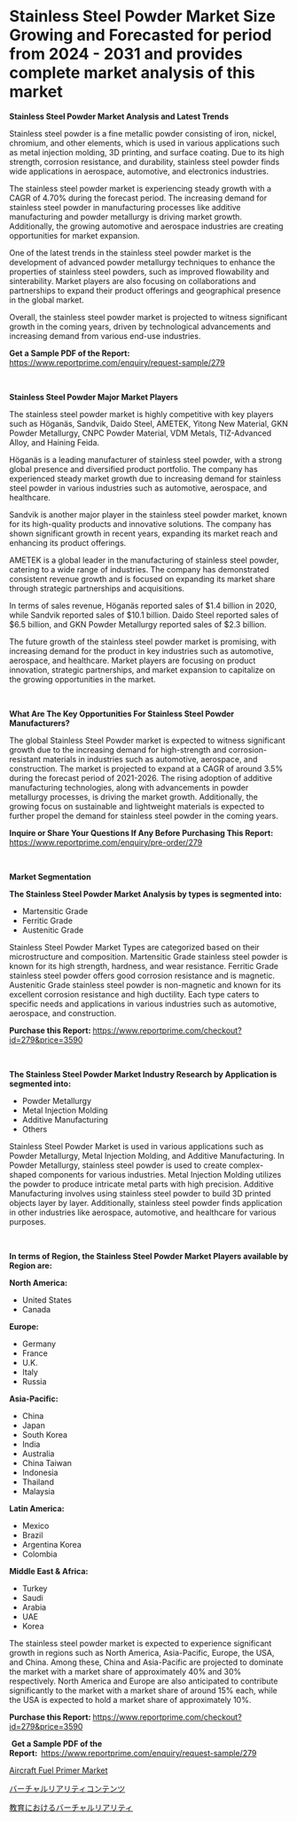 <p><h1>Stainless Steel Powder Market Size Growing and Forecasted for period from 2024 - 2031 and provides complete market analysis of this market</h1></p><p><strong>Stainless Steel Powder Market Analysis and Latest Trends</strong></p>
<p><p>Stainless steel powder is a fine metallic powder consisting of iron, nickel, chromium, and other elements, which is used in various applications such as metal injection molding, 3D printing, and surface coating. Due to its high strength, corrosion resistance, and durability, stainless steel powder finds wide applications in aerospace, automotive, and electronics industries.</p><p>The stainless steel powder market is experiencing steady growth with a CAGR of 4.70% during the forecast period. The increasing demand for stainless steel powder in manufacturing processes like additive manufacturing and powder metallurgy is driving market growth. Additionally, the growing automotive and aerospace industries are creating opportunities for market expansion.</p><p>One of the latest trends in the stainless steel powder market is the development of advanced powder metallurgy techniques to enhance the properties of stainless steel powders, such as improved flowability and sinterability. Market players are also focusing on collaborations and partnerships to expand their product offerings and geographical presence in the global market.</p><p>Overall, the stainless steel powder market is projected to witness significant growth in the coming years, driven by technological advancements and increasing demand from various end-use industries.</p></p>
<p><strong>Get a Sample PDF of the Report:&nbsp;</strong> <a href="https://www.reportprime.com/enquiry/request-sample/279">https://www.reportprime.com/enquiry/request-sample/279</a></p>
<p>&nbsp;</p>
<p><strong>Stainless Steel Powder Major Market Players</strong></p>
<p><p>The stainless steel powder market is highly competitive with key players such as Höganäs, Sandvik, Daido Steel, AMETEK, Yitong New Material, GKN Powder Metallurgy, CNPC Powder Material, VDM Metals, TIZ-Advanced Alloy, and Haining Feida. </p><p>Höganäs is a leading manufacturer of stainless steel powder, with a strong global presence and diversified product portfolio. The company has experienced steady market growth due to increasing demand for stainless steel powder in various industries such as automotive, aerospace, and healthcare.</p><p>Sandvik is another major player in the stainless steel powder market, known for its high-quality products and innovative solutions. The company has shown significant growth in recent years, expanding its market reach and enhancing its product offerings.</p><p>AMETEK is a global leader in the manufacturing of stainless steel powder, catering to a wide range of industries. The company has demonstrated consistent revenue growth and is focused on expanding its market share through strategic partnerships and acquisitions.</p><p>In terms of sales revenue, Höganäs reported sales of $1.4 billion in 2020, while Sandvik reported sales of $10.1 billion. Daido Steel reported sales of $6.5 billion, and GKN Powder Metallurgy reported sales of $2.3 billion. </p><p>The future growth of the stainless steel powder market is promising, with increasing demand for the product in key industries such as automotive, aerospace, and healthcare. Market players are focusing on product innovation, strategic partnerships, and market expansion to capitalize on the growing opportunities in the market.</p></p>
<p>&nbsp;</p>
<p><strong>What Are The Key Opportunities For Stainless Steel Powder Manufacturers?</strong></p>
<p><p>The global Stainless Steel Powder market is expected to witness significant growth due to the increasing demand for high-strength and corrosion-resistant materials in industries such as automotive, aerospace, and construction. The market is projected to expand at a CAGR of around 3.5% during the forecast period of 2021-2026. The rising adoption of additive manufacturing technologies, along with advancements in powder metallurgy processes, is driving the market growth. Additionally, the growing focus on sustainable and lightweight materials is expected to further propel the demand for stainless steel powder in the coming years.</p></p>
<p><strong>Inquire or Share Your Questions If Any Before Purchasing This Report:</strong> <a href="https://www.reportprime.com/enquiry/pre-order/279">https://www.reportprime.com/enquiry/pre-order/279</a></p>
<p>&nbsp;</p>
<p><strong>Market Segmentation</strong></p>
<p><strong>The Stainless Steel Powder Market Analysis by types is segmented into:</strong></p>
<p><ul><li>Martensitic Grade</li><li>Ferritic Grade</li><li>Austenitic Grade</li></ul></p>
<p><p>Stainless Steel Powder Market Types are categorized based on their microstructure and composition. Martensitic Grade stainless steel powder is known for its high strength, hardness, and wear resistance. Ferritic Grade stainless steel powder offers good corrosion resistance and is magnetic. Austenitic Grade stainless steel powder is non-magnetic and known for its excellent corrosion resistance and high ductility. Each type caters to specific needs and applications in various industries such as automotive, aerospace, and construction.</p></p>
<p><strong>Purchase this Report:&nbsp;</strong><a href="https://www.reportprime.com/checkout?id=279&price=3590">https://www.reportprime.com/checkout?id=279&price=3590</a></p>
<p>&nbsp;</p>
<p><strong>The Stainless Steel Powder Market Industry Research by Application is segmented into:</strong></p>
<p><ul><li>Powder Metallurgy</li><li>Metal Injection Molding</li><li>Additive Manufacturing</li><li>Others</li></ul></p>
<p><p>Stainless Steel Powder Market is used in various applications such as Powder Metallurgy, Metal Injection Molding, and Additive Manufacturing. In Powder Metallurgy, stainless steel powder is used to create complex-shaped components for various industries. Metal Injection Molding utilizes the powder to produce intricate metal parts with high precision. Additive Manufacturing involves using stainless steel powder to build 3D printed objects layer by layer. Additionally, stainless steel powder finds application in other industries like aerospace, automotive, and healthcare for various purposes.</p></p>
<p>&nbsp;</p>
<p><strong>In terms of Region, the Stainless Steel Powder Market Players available by Region are:</strong></p>
<p>
    <p> <strong> North America: </strong>
        <ul>
            <li>United States</li>
            <li>Canada</li>
        </ul>
        </p> 
    <p> <strong> Europe: </strong>
        <ul>
            <li>Germany</li>
            <li>France</li>
            <li>U.K.</li>
            <li>Italy</li>
            <li>Russia</li>
        </ul>
        </p> 
    <p> <strong> Asia-Pacific: </strong>
        <ul>
            <li>China</li>
            <li>Japan</li>
            <li>South Korea</li>
            <li>India</li>
            <li>Australia</li>
            <li>China Taiwan</li>
            <li>Indonesia</li>
            <li>Thailand</li>
            <li>Malaysia</li>
        </ul>
        </p> 
    <p> <strong> Latin America: </strong>
        <ul>
            <li>Mexico</li>
            <li>Brazil</li>
            <li>Argentina Korea</li>
            <li>Colombia</li>
        </ul>
        </p> 
    <p> <strong> Middle East & Africa: </strong>
        <ul>
            <li>Turkey</li>
            <li>Saudi</li>
            <li>Arabia</li>
            <li>UAE</li>
            <li>Korea</li>
        </ul>
    </p>
    </p>
<p><p>The stainless steel powder market is expected to experience significant growth in regions such as North America, Asia-Pacific, Europe, the USA, and China. Among these, China and Asia-Pacific are projected to dominate the market with a market share of approximately 40% and 30% respectively. North America and Europe are also anticipated to contribute significantly to the market with a market share of around 15% each, while the USA is expected to hold a market share of approximately 10%.</p></p>
<p><strong>Purchase this Report: </strong><a href="https://www.reportprime.com/checkout?id=279&price=3590">https://www.reportprime.com/checkout?id=279&price=3590</a></p>
<p>&nbsp;<strong>Get a Sample PDF of the Report:&nbsp;&nbsp;</strong><a href="https://www.reportprime.com/enquiry/request-sample/279">https://www.reportprime.com/enquiry/request-sample/279</a></p>
<p><strong></strong></p>
<p><p><a href="https://view.publitas.com/reportprime-1/aircraft-fuel-primer-market-research-report-provides-thorough-industry-overview-which-offers-an-in-depth-analysis-of-product-trends-and-new-market-divisions/">Aircraft Fuel Primer Market</a></p><p><a href="https://medium.com/@chloekessler01/%E3%83%90%E3%83%BC%E3%83%81%E3%83%A3%E3%83%AB-%E3%83%AA%E3%82%A2%E3%83%AA%E3%83%86%E3%82%A3-%E3%82%B3%E3%83%B3%E3%83%86%E3%83%B3%E3%83%84%E5%B8%82%E5%A0%B4%E3%81%AE%E6%B4%9E%E5%AF%9F-%E5%B8%82%E5%A0%B4%E5%8B%95%E5%90%91-%E6%88%90%E9%95%B7-2024%E5%B9%B4%E3%81%8B%E3%82%892031%E5%B9%B4%E3%81%BE%E3%81%A7%E3%81%AE%E4%BA%88%E6%B8%AC-6e35edf79a23">バーチャルリアリティコンテンツ</a></p><p><a href="https://medium.com/@chloekessler01/%E6%95%99%E8%82%B2%E5%88%86%E9%87%8E%E3%81%AB%E3%81%8A%E3%81%91%E3%82%8B%E4%BB%AE%E6%83%B3%E7%8F%BE%E5%AE%9F%E3%81%AE%E5%B8%82%E5%A0%B4%E5%B1%95%E6%9C%9B-%E6%A5%AD%E7%95%8C%E6%A6%82%E6%B3%81%E3%81%A8%E4%BA%88%E6%B8%AC-2024%E5%B9%B4%E3%81%8B%E3%82%892031%E5%B9%B4%E3%81%BE%E3%81%A7-e7ce0f0b41dd">教育におけるバーチャルリアリティ</a></p></p>